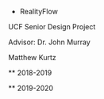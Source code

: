 * RealityFlow

UCF Senior Design Project

Advisor: Dr. John Murray

Matthew Kurtz

** 2018-2019

** 2019-2020
